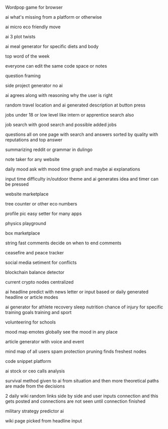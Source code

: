 Wordpop game for browser

ai what's missing from a platform or otherwise

ai micro eco friendly move

ai 3 plot twists

ai meal generator for specific diets and body

top word of the week

everyone can edit the same code space or notes

question framing

side project generator no ai

ai agrees along with reasoning why the user is right

random travel location and ai generated description at button press

jobs under 18 or low level like intern or apprentice search also

job search with good search and possible added jobs

questions all on one page with search and answers sorted by quality with reputations and top answer

summarizing reddit or grammar in dulingo

note taker for any website

daily mood ask with mood time graph and maybe ai explanations

input time difficulty in/outdoor theme and ai generates idea and timer can be pressed

website marketplace

tree counter or other eco numbers

profile pic easy setter for many apps

physics playground

box marketplace

string fast comments decide on when to end comments

ceasefire and peace tracker

social media setiment for conflicts

blockchain balance detector

current crypto nodes centralized

ai headline predict with news letter or input based or daily generated headline or article modes

ai generator for athlete recovery sleep nutrition chance of injury for specific training goals training and sport

volunteering for schools

mood map emotes globally see the mood in any place

article generator with voice and event

mind map of all users spam protection pruning finds freshest nodes

code snippet platform

ai stock or ceo calls analysis

survival method given to ai from situation and then more theoretical paths are made from the decisions

2 daily wiki random links side by side and user inputs connection and this gets posted and connections are not seen until connection finished

military strategy predictor ai

wiki page picked from headline input
